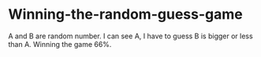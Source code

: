 # Winning-the-random-guess-game
A and B are random number. I can see A, I have to guess B is bigger or less than A. Winning the game 66%.
